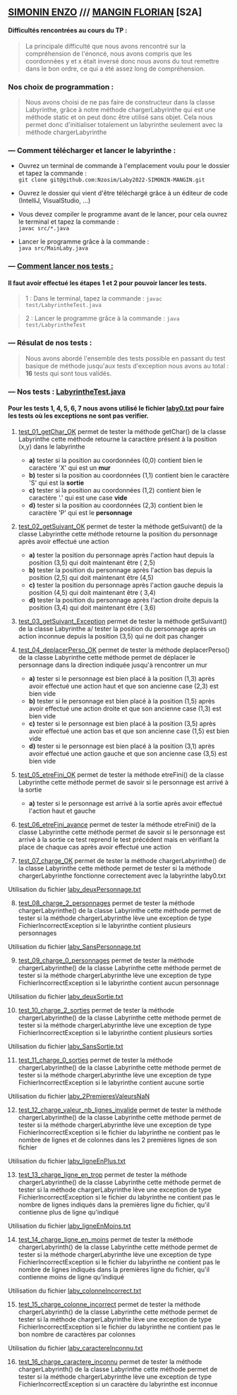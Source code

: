 ## [SIMONIN ENZO](https://github.com/Nzosim)  ///  [MANGIN FLORIAN](https://github.com/Flotss) [S2A]
#### Difficultés rencontrées au cours du TP :

> La principale difficulté que nous avons rencontré sur la compréhension de l'énoncé,
> nous avons compris que les coordonnées y et x était inversé donc nous avons du tout remettre dans le bon ordre,
> ce qui a été assez long de compréhension.

### Nos choix de programmation :

> Nous avons choisi de ne pas faire de constructeur dans la classe Labyrinthe, grâce à notre méthode chargerLabyrinthe
> qui est une méthode static et on peut donc être utilisé sans objet. Cela nous permet donc d'initialiser totalement un labyrinthe seulement
> avec la méthode chargerLabyrinthe

### — Comment télécharger et lancer le labyrinthe :

- Ouvrez un terminal de commande à l'emplacement voulu pour le dossier et tapez la commande :
  <br>`git clone git@github.com:Nzosim/Laby2022-SIMONIN-MANGIN.git`


- Ouvrez le dossier qui vient d'être téléchargé grâce à un éditeur de code (IntelliJ, VisualStudio, ...)


- Vous devez compiler le programme avant de le lancer, pour cela ouvrez le terminal et tapez la commande :
  <br>`javac src/*.java`


- Lancer le programme grâce à la commande :
  <br>`java src/MainLaby.java`

### — [Comment lancer nos tests :](https://github.com/Nzosim/Laby2022-SIMONIN-MANGIN/blob/main/test/LabyrintheTest.java)

#### Il faut avoir effectué les étapes 1 et 2 pour pouvoir lancer les tests.

> 1 : Dans le terminal, tapez la commande :
`javac test/LabyrintheTest.java`

> 2 : Lancer le programme grâce à la commande :
`java test/LabyrintheTest`

### — Résulat de nos tests :

> Nous avons abordé l'ensemble des tests possible en passant du test basique de méthode jusqu'aux tests
> d'exception nous avons au total : **16** tests qui sont tous validés.

### — Nos tests : [LabyrintheTest.java](https://github.com/Nzosim/Laby2022-SIMONIN-MANGIN/blob/main/test/LabyrintheTest.java)

#### Pour les tests 1, 4, 5, 6, 7 nous avons utilisé le fichier [laby0.txt](https://github.com/Nzosim/Laby2022-SIMONIN-MANGIN/blob/main/laby/laby0.txt) pour faire les tests où les exceptions ne sont pas verifier.

1) [test_01_getChar_OK](https://github.com/Nzosim/Laby2022-SIMONIN-MANGIN/blob/6209d5d168c8e05963417bd7abeeba09f7ea7ddc/test/LabyrintheTest.java#L15)
   permet de tester la méthode getChar() de la classe Labyrinthe cette méthode retourne la caractère présent à la
   position (x,y) dans le labyrinthe
    - **a)** tester si la position au coordonnées (0,0) contient bien le caractère 'X' qui est un **mur**
    - **b)** tester si la position au coordonnées (1,1) contient bien le caractère 'S' qui est la **sortie**
    - **c)** tester si la position au coordonnées (1,2) contient bien le caractère '.' qui est une case **vide**
    - **d)** tester si la position au coordonnées (2,3) contient bien le caractère 'P' qui est le **personnage**

2) [test_02_getSuivant_OK](https://github.com/Nzosim/Laby2022-SIMONIN-MANGIN/blob/6209d5d168c8e05963417bd7abeeba09f7ea7ddc/test/LabyrintheTest.java#L31)
   permet de tester la méthode getSuivant() de la classe Labyrinthe cette méthode retourne la position du personnage
   après avoir effectué une action
    - **a)** tester la position du personnage après l'action haut depuis la position (3,5) qui doit maintenant être (
      2,5)
    - **b)** tester la position du personnage après l'action bas depuis la position (2,5) qui doit maintenant être (4,5)
    - **c)** tester la position du personnage après l'action gauche depuis la position (4,5) qui doit maintenant être (
      3,4)
    - **d)** tester la position du personnage après l'action droite depuis la position (3,4) qui doit maintenant être (
      3,6)

3) [test_03_getSuivant_Exception](https://github.com/Nzosim/Laby2022-SIMONIN-MANGIN/blob/6209d5d168c8e05963417bd7abeeba09f7ea7ddc/test/LabyrintheTest.java#L58)
   permet de tester la méthode getSuivant() de la classe Labyrinthe a/ tester la position du personnage après un action
   inconnue depuis la position (3,5) qui ne doit pas changer

4) [test_04_deplacerPerso_OK](https://github.com/Nzosim/Laby2022-SIMONIN-MANGIN/blob/6209d5d168c8e05963417bd7abeeba09f7ea7ddc/test/LabyrintheTest.java#L77)
   permet de tester la méthode deplacerPerso() de la classe Labyrinthe cette méthode permet de déplacer le personnage
   dans la direction indiquée jusqu'à rencontrer un mur
    - **a)** tester si le personnage est bien placé à la position (1,3) après avoir effectué une action haut et que son
      ancienne case (2,3) est bien vide
    - **b)** tester si le personnage est bien placé à la position (1,5) après avoir effectué une action droite et que
      son ancienne case (1,3) est bien vide
    - **c)** tester si le personnage est bien placé à la position (3,5) après avoir effectué une action bas et que son
      ancienne case (1,5) est bien vide
    - **d)** tester si le personnage est bien placé à la position (3,1) après avoir effectué une action gauche et que
      son ancienne case (3,5) est bien vide

5) [test_05_etreFini_OK](https://github.com/Nzosim/Laby2022-SIMONIN-MANGIN/blob/6209d5d168c8e05963417bd7abeeba09f7ea7ddc/test/LabyrintheTest.java#L118)
   permet de tester la méthode etreFini() de la classe Labyrinthe cette méthode permet de savoir si le personnage est
   arrivé à la sortie
    - **a)** tester si le personnage est arrivé à la sortie après avoir effectué l'action haut et gauche

6) [test_06_etreFini_avance]((https://github.com/Nzosim/Laby2022-SIMONIN-MANGIN/blob/6209d5d168c8e05963417bd7abeeba09f7ea7ddc/test/LabyrintheTest.java#L138))
   permet de tester la méthode etreFini() de la classe Labyrinthe cette méthode permet de savoir si le personnage est
   arrivé à la sortie ce test reprend le test précédent mais en vérifiant la place de chaque cas après avoir effectué
   une action

7) [test_07_charge_OK](https://github.com/Nzosim/Laby2022-SIMONIN-MANGIN/blob/6209d5d168c8e05963417bd7abeeba09f7ea7ddc/test/LabyrintheTest.java#L176)
   permet de tester la méthode chargerLabyrinthe() de la classe Labyrinthe cette méthode permet de tester si la méthode
   chargerLabyrinthe fonctionne correctement avec la labyrinthe laby0.txt

Utilisation du
fichier [laby_deuxPersonnage.txt](https://github.com/Nzosim/Laby2022-SIMONIN-MANGIN/blob/main/laby/laby_deuxPersonnage.txt)

8) [test_08_charge_2_personnages](https://github.com/Nzosim/Laby2022-SIMONIN-MANGIN/blob/6209d5d168c8e05963417bd7abeeba09f7ea7ddc/test/LabyrintheTest.java#L215)
   permet de tester la méthode chargerLabyrinthe() de la classe Labyrinthe cette méthode permet de tester si la méthode
   chargerLabyrinthe lève une exception de type FichierIncorrectException si le labyrinthe contient plusieurs
   personnages

Utilisation du
fichier [laby_SansPersonnage.txt](https://github.com/Nzosim/Laby2022-SIMONIN-MANGIN/blob/main/laby/laby_SansPersonnage.txt)

9) [test_09_charge_0_personnages](https://github.com/Nzosim/Laby2022-SIMONIN-MANGIN/blob/6209d5d168c8e05963417bd7abeeba09f7ea7ddc/test/LabyrintheTest.java#L230)
   permet de tester la méthode chargerLabyrinthe() de la classe Labyrinthe cette méthode permet de tester si la méthode
   chargerLabyrinthe lève une exception de type FichierIncorrectException si le labyrinthe contient aucun personnage

Utilisation du
fichier [laby_deuxSortie.txt](https://github.com/Nzosim/Laby2022-SIMONIN-MANGIN/blob/main/laby/laby_deuxSortie.txt)

10) [test_10_charge_2_sorties](https://github.com/Nzosim/Laby2022-SIMONIN-MANGIN/blob/6209d5d168c8e05963417bd7abeeba09f7ea7ddc/test/LabyrintheTest.java#L245)
    permet de tester la méthode chargerLabyrinthe() de la classe Labyrinthe cette méthode permet de tester si la méthode
    chargerLabyrinthe lève une exception de type FichierIncorrectException si le labyrinthe contient plusieurs sorties

Utilisation du
fichier [laby_SansSortie.txt](https://github.com/Nzosim/Laby2022-SIMONIN-MANGIN/blob/main/laby/laby_SansSortie.txt)

11) [test_11_charge_0_sorties](https://github.com/Nzosim/Laby2022-SIMONIN-MANGIN/blob/6209d5d168c8e05963417bd7abeeba09f7ea7ddc/test/LabyrintheTest.java#L260)
    permet de tester la méthode chargerLabyrinthe() de la classe Labyrinthe cette méthode permet de tester si la méthode
    chargerLabyrinthe lève une exception de type FichierIncorrectException si le labyrinthe contient aucune sortie

Utilisation du
fichier [laby_2PremieresValeursNaN](https://github.com/Nzosim/Laby2022-SIMONIN-MANGIN/blob/main/laby/laby_2PremieresValeurNaN.txt)

12) [test_12_charge_valeur_nb_lignes_invalide](https://github.com/Nzosim/Laby2022-SIMONIN-MANGIN/blob/6209d5d168c8e05963417bd7abeeba09f7ea7ddc/test/LabyrintheTest.java#L275)
    permet de tester la méthode chargerLabyrinthe() de la classe Labyrinthe cette méthode permet de tester si la méthode
    chargerLabyrinthe lève une exception de type FichierIncorrectException si le fichier du labyrinthe ne contient pas
    le nombre de lignes et de colonnes dans les 2 premières lignes de son fichier

Utilisation du
fichier [laby_ligneEnPlus.txt](https://github.com/Nzosim/Laby2022-SIMONIN-MANGIN/blob/main/laby/laby_ligneEnPlus.txt)

13) [test_13_charge_ligne_en_trop](https://github.com/Nzosim/Laby2022-SIMONIN-MANGIN/blob/6209d5d168c8e05963417bd7abeeba09f7ea7ddc/test/LabyrintheTest.java#L291)
    permet de tester la méthode chargerLabyrinthe() de la classe Labyrinthe cette méthode permet de tester si la méthode
    chargerLabyrinthe lève une exception de type FichierIncorrectException si le fichier du labyrinthe ne contient pas
    le nombre de lignes indiqués dans la premières ligne du fichier, qu'il contienne plus de ligne qu'indiqué

Utilisation du
fichier [laby_ligneEnMoins.txt](https://github.com/Nzosim/Laby2022-SIMONIN-MANGIN/blob/main/laby/laby_ligneEnMoins.txt)

14) [test_14_charge_ligne_en_moins](https://github.com/Nzosim/Laby2022-SIMONIN-MANGIN/blob/6209d5d168c8e05963417bd7abeeba09f7ea7ddc/test/LabyrintheTest.java#L306)
    permet de tester la méthode chargerLabyrinth() de la classe Labyrinthe cette méthode permet de tester si la méthode
    chargerLabyrinthe lève une exception de type FichierIncorrectException si le fichier du labyrinthe ne contient pas
    le nombre de lignes indiqués dans la premières ligne du fichier, qu'il contienne moins de ligne qu'indiqué

Utilisation du
fichier [laby_colonneIncorrect.txt](https://github.com/Nzosim/Laby2022-SIMONIN-MANGIN/blob/main/laby/laby_colonneIncorrect.txt)

15) [test_15_charge_colonne_incorrect](https://github.com/Nzosim/Laby2022-SIMONIN-MANGIN/blob/6209d5d168c8e05963417bd7abeeba09f7ea7ddc/test/LabyrintheTest.java#L321)
    permet de tester la méthode chargerLabyrinth() de la classe Labyrinthe cette méthode permet de tester si la méthode
    chargerLabyrinthe lève une exception de type FichierIncorrectException si le fichier du labyrinthe ne contient pas
    le bon nombre de caractères par colonnes

Utilisation du
fichier [laby_caractereInconnu.txt](https://github.com/Nzosim/Laby2022-SIMONIN-MANGIN/blob/main/laby/laby_caractereInconnu.txt)

16) [test_16_charge_caractere_inconnu](https://github.com/Nzosim/Laby2022-SIMONIN-MANGIN/blob/6209d5d168c8e05963417bd7abeeba09f7ea7ddc/test/LabyrintheTest.java#L336)
    permet de tester la méthode chargerLabyrinth() de la classe Labyrinthe cette méthode permet de tester si la méthode
    chargerLabyrinthe lève une exception de type FichierIncorrectException si un caractère du labyrinthe est inconnue
